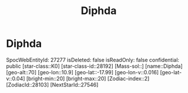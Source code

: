 ﻿---
title: "Diphda"
location: [-17.99,10.9,70]
type: Station
tags:
- astro/Star

---

# Diphda

SpocWebEntityId: 27277
isDeleted: false
isReadOnly: false
confidential: public
[star-class::K0]
[star-class-id::28192]
[Mass-sol::]
[name::Diphda]
[geo-alt::70]
[geo-lon::10.9]
[geo-lat::-17.99]
[geo-lon-v::0.016]
[geo-lat-v::0.04]
[bright-min::20]
[bright-max::20]
[Zodiac-index::2]
[ZodiacId::28103]
[NextStarId::27546]

